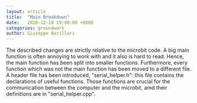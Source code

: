 ```yaml
---
layout: article
title:  "Main Breakdown"
date:   2020-12-18 19:00:00 +0000
categories: groundwork
author: Giuseppe Barillari
---
```


The described changes are strictly relative to the microbit code.
A big main function is often annoying to work with and it also is hard to read. Hence, the main function has been split into smaller functions. Furthermore, every function which was not the main function has been moved to a different file. A header file has been introduced, "serial_helper.h": this file contains the declarations of useful functions. Those functions are crucial for the communication between the computer and the microbit, amd their definitions are in "serial_helper.cpp".
